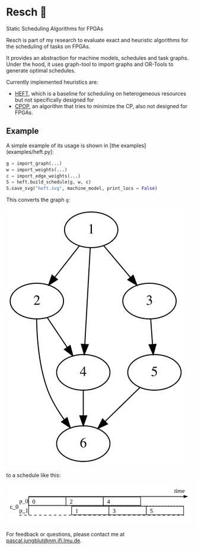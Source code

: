 # Resch 🥨

Static Scheduling Algorithms for FPGAs

Resch is part of my research to evaluate exact and heuristic algorithms for the scheduling of tasks on FPGAs.

It provides an abstraction for machine models, schedules and task graphs. Under the hood, it uses graph-tool to import
graphs and OR-Tools to generate optimal schedules.

Currently implemented heuristics are:

- [HEFT](resch/original.py), which is a baseline for scheduling on heterogeneous resources but not specifically designed for
- [CPOP](resch/cpop.py), an algorithm that tries to minimize the CP, also not designed for FPGAs.

## Example

A simple example of its usage is shown in [the examples](examples/heft.py]:

```python
g = import_graph(...)
w = import_weights(...)
c = import_edge_weights(...)
S = heft.build_schedule(g, w, c)
S.save_svg("heft.svg", machine_model, print_locs = False)
```

This converts the graph `g`:

![Simple task graph](examples/graphs/simple.svg)

to a schedule like this:

![Schedule](examples/heft.svg)

For feedback or questions, please contact me at [pascal.jungblut@nm.ifi.lmu.de](mailto:pascal.jungblut@nm.ifi.lmu.de).
